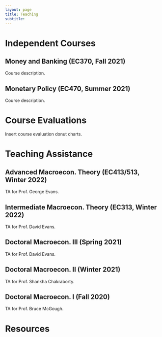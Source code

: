 ```yaml
---
layout: page
title: Teaching
subtitle: 
---
```


# Independent Courses

## Money and Banking (EC370, Fall 2021)

Course description.

## Monetary Policy (EC470, Summer 2021)

Course description.

# Course Evaluations 

Insert course evaluation donut charts.

# Teaching Assistance 

## Advanced Macroecon. Theory (EC413/513, Winter 2022)

TA for Prof. George Evans.

## Intermediate Macroecon. Theory (EC313, Winter 2022)

TA for Prof. David Evans.

## Doctoral Macroecon. III (Spring 2021)

TA for Prof. David Evans.

## Doctoral Macroecon. II (Winter 2021)

TA for Prof. Shankha Chakraborty.

## Doctoral Macroecon. I (Fall 2020)

TA for Prof. Bruce McGough.

# Resources 
